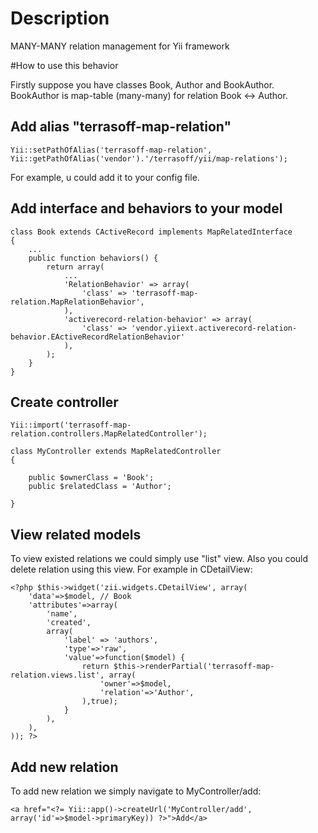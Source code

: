 # Description
MANY-MANY relation management for Yii framework

#How to use this behavior

Firstly suppose you have classes Book, Author and BookAuthor.
BookAuthor is map-table (many-many) for relation Book <-> Author.

## Add alias "terrasoff-map-relation"

	Yii::setPathOfAlias('terrasoff-map-relation', Yii::getPathOfAlias('vendor').'/terrasoff/yii/map-relations');

For example, u could add it to your config file.

## Add interface and behaviors to your model

	class Book extends CActiveRecord implements MapRelatedInterface
	{
		...
		public function behaviors() {
			return array(
				...
				'RelationBehavior' => array(
					'class' => 'terrasoff-map-relation.MapRelationBehavior',
				),
				'activerecord-relation-behavior' => array(
					'class' => 'vendor.yiiext.activerecord-relation-behavior.EActiveRecordRelationBehavior'
				),
			);
		}
	}

## Create controller

	Yii::import('terrasoff-map-relation.controllers.MapRelatedController');

	class MyController extends MapRelatedController
	{

		public $ownerClass = 'Book';
		public $relatedClass = 'Author';

	}

## View related models

To view existed relations we could simply use "list" view.
Also you could delete relation using this view.
For example in CDetailView:

	<?php $this->widget('zii.widgets.CDetailView', array(
		'data'=>$model, // Book
		'attributes'=>array(
			'name',
			'created',
			array(
				'label' => 'authors',
				'type'=>'raw',
				'value'=>function($model) {
					return $this->renderPartial('terrasoff-map-relation.views.list', array(
						'owner'=>$model,
						'relation'=>'Author',
					),true);
				}
			),
		),
	)); ?>

## Add new relation

To add new relation we simply navigate to MyController/add:

	<a href="<?= Yii::app()->createUrl('MyController/add', array('id'=>$model->primaryKey)) ?>">Add</a>